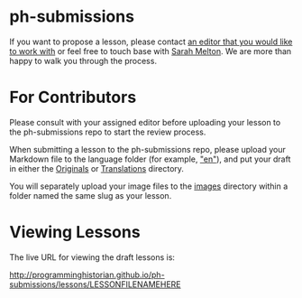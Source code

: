 # ph-submissions

If you want to propose a lesson, please contact [an editor that you would like to work with](http://programminghistorian.org/project-team)  or feel free to touch base with [Sarah Melton](mailto:sarah.melton1@gmail.com). We are more than happy to walk you through the process.

# For Contributors

Please consult with your assigned editor before uploading your lesson to the ph-submissions repo to start the review process.

When submitting a lesson to the ph-submissions repo, please upload your Markdown file to the language folder (for example, ["en"](https://github.com/programminghistorian/ph-submissions/tree/gh-pages/en)), and put your draft in either the [Originals](https://github.com/programminghistorian/ph-submissions/tree/gh-pages/en/drafts/originals) or [Translations](https://github.com/programminghistorian/ph-submissions/tree/gh-pages/en/drafts/translations) directory.

You will separately upload your image files to the [images](https://github.com/programminghistorian/ph-submissions/tree/gh-pages/images) directory within a folder named the same slug as your lesson.

# Viewing Lessons

The live URL for viewing the draft lessons is:

http://programminghistorian.github.io/ph-submissions/lessons/LESSONFILENAMEHERE

